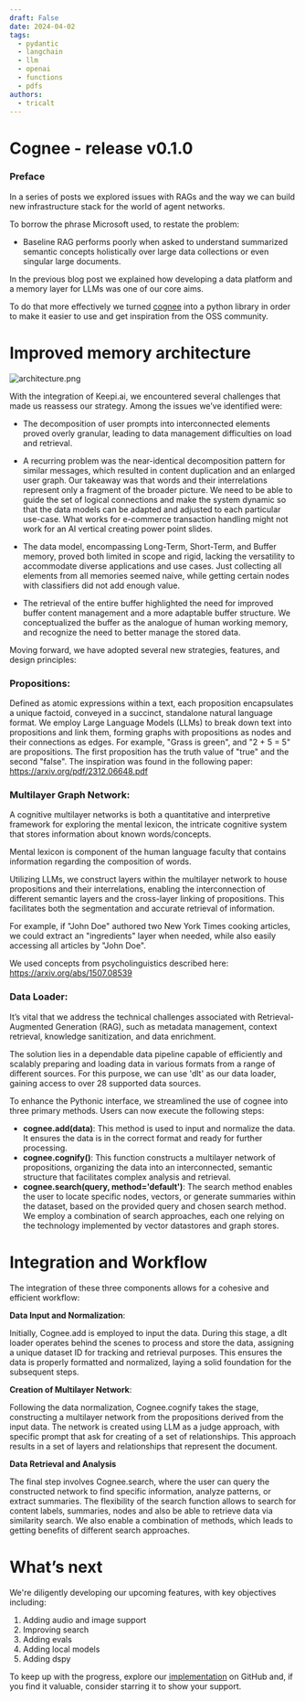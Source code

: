 ```yaml
---
draft: False
date: 2024-04-02
tags:
  - pydantic
  - langchain
  - llm
  - openai 
  - functions
  - pdfs
authors:
  - tricalt
---
```


# Cognee -  release v0.1.0

### **Preface**

In a series of posts we explored issues with RAGs and the way we can build new infrastructure stack for the world of agent networks.

To borrow the phrase Microsoft used, to restate the problem: 

- Baseline RAG performs poorly when asked to understand summarized semantic concepts holistically over large data collections or even singular large documents.

In the previous blog post we explained how developing a data platform and a memory layer for LLMs was one of our core aims.

To do that more effectively we turned [cognee](https://www.notion.so/Change-button-Submit-appearance-when-clicked-on-www-prometh-ai-13e59427636940598a0fd3938a2d2253?pvs=21) into a python library in order to make it easier to use and get inspiration from the OSS community. 

# **Improved memory architecture**

![architecture.png](Cognee%20-%20library%20release%20157322a0aa8346ebbbf8d81943b4ca4f/architecture.png)

With the integration of Keepi.ai, we encountered several challenges that made us reassess our strategy. Among the issues we’ve identified were:

- The decomposition of user prompts into interconnected elements proved overly granular, leading to data management difficulties on load and retrieval.

- A recurring problem was the near-identical decomposition pattern for similar messages, which resulted in content duplication and an enlarged user graph. Our takeaway was that words and their interrelations represent only a fragment of the broader picture. We need to be able to guide the set of logical connections and make the system dynamic so that the data models can be adapted and adjusted to each particular use-case. What works for e-commerce transaction handling might not work for an AI vertical creating power point slides.

- The data model, encompassing Long-Term, Short-Term, and Buffer memory, proved both limited in scope and rigid, lacking the versatility to accommodate diverse applications and use cases. Just collecting all elements from all memories seemed naive, while getting certain nodes with classifiers did not add enough value.

- The retrieval of the entire buffer highlighted the need for improved buffer content management and a more adaptable buffer structure. We conceptualized the buffer as the analogue of human working memory, and recognize the need to better manage the stored data.

Moving forward, we have adopted several new strategies, features, and design principles:


### Propositions: 

Defined as atomic expressions within a text, each proposition encapsulates a unique factoid, conveyed in a succinct, standalone natural language format.
We employ Large Language Models (LLMs) to break down text into propositions and link them, forming graphs with propositions as nodes and their connections as edges. 
For example,  "Grass is green", and "2 + 5 = 5"  are propositions. The first proposition has the truth value of "true" and the second "false". 
The inspiration was found in the following paper: https://arxiv.org/pdf/2312.06648.pdf





### Multilayer Graph Network:

A cognitive multilayer networks is both a quantitative and interpretive framework for exploring the mental lexicon, the intricate cognitive system that stores information about known words/concepts.

Mental lexicon is component of the human language faculty that contains information regarding the composition of words.

Utilizing LLMs, we construct layers within the multilayer network to house propositions and their interrelations, enabling the interconnection of different semantic layers and the cross-layer linking of propositions. This facilitates both the segmentation and accurate retrieval of information.

For example, if "John Doe" authored two New York Times cooking articles, we could extract an "ingredients" layer when needed, while also easily accessing all articles by "John Doe".

We used concepts from psycholinguistics described here: https://arxiv.org/abs/1507.08539




### Data Loader:

It’s vital that we address the technical challenges associated with Retrieval-Augmented Generation (RAG), such as metadata management, context retrieval, knowledge sanitization, and data enrichment.

The solution lies in a dependable data pipeline capable of efficiently and scalably preparing and loading data in various formats from a range of different sources. For this purpose, we can use 'dlt' as our data loader, gaining access to over 28 supported data sources.


To enhance the Pythonic interface, we streamlined the use of cognee into three primary methods. Users can now execute the following steps:

- **cognee.add(data)**: This method is used to input and normalize the data. It ensures the data is in the correct format and ready for further processing.
- **cognee.cognify()**: This function constructs a multilayer network of propositions, organizing the data into an interconnected, semantic structure that facilitates complex analysis and retrieval.
- **cognee.search(query, method='default')**: The search method enables the user to locate specific nodes, vectors, or generate summaries within the dataset, based on the provided query and chosen search method. We employ a combination of search approaches, each one relying on the technology implemented by vector datastores and graph stores.

# Integration and Workflow

The integration of these three components allows for a cohesive and efficient workflow:

**Data Input and Normalization**: 

Initially, Cognee.add is employed to input the data. During this stage, a dlt loader operates behind the scenes to process and store the data, assigning a unique dataset ID for tracking and retrieval purposes. This ensures the data is properly formatted and normalized, laying a solid foundation for the subsequent steps.

**Creation of Multilayer Network**: 

 Following the data normalization, Cognee.cognify takes the stage, constructing a multilayer network from the propositions derived from the input data. The network is created using LLM as a judge approach, with specific prompt that ask for creating of a set of relationships. This approach results in a set of layers and relationships that represent the document. 

**Data Retrieval and Analysis**

The final step involves Cognee.search, where the user can query the constructed network to find specific information, analyze patterns, or extract summaries. The flexibility of the search function allows to search for content labels, summaries, nodes and also be able to retrieve data via similarity search. We also enable a combination of methods, which leads to getting benefits of different search approaches. 

# **What’s next**

We're diligently developing our upcoming features, with key objectives including:

1. Adding audio and image support
2. Improving search
3. Adding evals
4. Adding local models
5. Adding dspy

To keep up with the progress, explore our [implementation](https://github.com/topoteretes/cognee) on GitHub and, if you find it valuable, consider starring it to show your support.